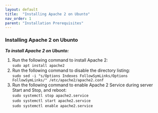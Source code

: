 ```yaml
---
layout: default
title:  "Installing Apache 2 on Ubunto"
nav_order: 1
parent: "Installation Prerequisites"
---
```



### Installing Apache 2 on Ubunto

***To install Apache 2 on Ubunto:***
1.	Run the following command to install Apache 2: <br>`sudo apt install apache2`
2.	Run the following command to disable the directory listing: <br>`sudo sed -i "s/Options Indexes FollowSymLinks/Options FollowSymLinks/" /etc/apache2/apache2.conf`
3.	Run the following command to enable Apache 2 Service during server Start and Stop, and reboot: <br>`sudo systemctl stop apache2.service` <br>`sudo systemctl start apache2.service` <br>`sudo systemctl enable apache2.service`


